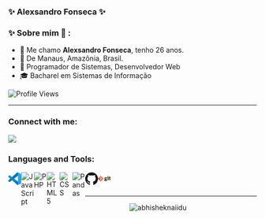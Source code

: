 ### ✨ Alexsandro Fonseca ✨

### ✨ Sobre mim 🔭 : 
- 💬 Me chamo **Alexsandro Fonseca**, tenho 26 anos.
- 📌  De Manaus, Amazônia, Brasil.
- 💼 Programador de Sistemas, Desenvolvedor Web
- 🎓 Bacharel em Sistemas de Informação



![Profile Views](http://estruyf-github.azurewebsites.net/api/VisitorHit?user=AlexWside&repo=LucasGooes&countColorcountColor)
<hr>
             
       

### Connect with me:

[<img align="left"  width="22px" src="https://cdn.jsdelivr.net/npm/simple-icons@3.4.0/icons/linkedin.svg" />](https://www.linkedin.com/in/alexsandro-a-fonseca)



<br />

### Languages and Tools:

<img align="left" alt="visual studio code" width="26px" src="https://raw.githubusercontent.com/github/explore/80688e429a7d4ef2fca1e82350fe8e3517d3494d/topics/visual-studio-code/visual-studio-code.png" />

<img align="left" alt="JavaScript" width="26px" src="https://img.icons8.com/color/26/000000/javascript.png" />

<img align="left" alt="PHP" width="26px" src="https://img.icons8.com/color/26/000000/php.png" />

<img align="left" alt="HTML5" width="26px" src="https://img.icons8.com/color/26/000000/html-5--v2.png" />

<img align="left" alt="CSS" width="26px" src="https://img.icons8.com/color/26/000000/css3.png" />

<img align="left" alt="Pandas" width="26px" src="https://cdn.jsdelivr.net/npm/simple-icons@3.4.0/icons/mysql.svg" />

<img align="left" alt="GitHub" width="26px" src="https://raw.githubusercontent.com/github/explore/78df643247d429f6cc873026c0622819ad797942/topics/github/github.png" />

<img align="left" alt="Git" width="26px" src="https://raw.githubusercontent.com/github/explore/80688e429a7d4ef2fca1e82350fe8e3517d3494d/topics/git/git.png" />

<br />
<br />

---

<p align="center"> <img src="https://github-readme-stats.vercel.app/api?username=AlexWside&show_icons=true&theme=gotham" alt="abhisheknaiidu" />


[linkedin]: www.linkedin.com/in/alexsandro-a-fonseca
